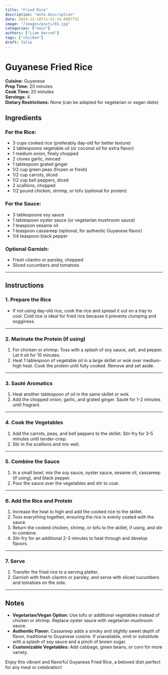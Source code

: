 ```yaml
---
title: "Fried Rice"
description: "meta description"
date: 2024-12-10T11:51:14.698775Z
image: "/images/posts/01.jpg"
categories: ["main"]
authors: ["Liam Harrod"]
tags: ["chicken"]
draft: false
---
```


# Guyanese Fried Rice  

**Cuisine:** Guyanese  
**Prep Time:** 20 minutes  
**Cook Time:** 20 minutes  
**Servings:** 4  
**Dietary Restrictions:** None (can be adapted for vegetarian or vegan diets)  

## Ingredients  

### For the Rice:  
- 3 cups cooked rice (preferably day-old for better texture)  
- 2 tablespoons vegetable oil (or coconut oil for extra flavor)  
- 1 medium onion, finely chopped  
- 2 cloves garlic, minced  
- 1 tablespoon grated ginger  
- 1/2 cup green peas (frozen or fresh)  
- 1/2 cup carrots, diced  
- 1/2 cup bell peppers, diced  
- 2 scallions, chopped  
- 1/2 pound chicken, shrimp, or tofu (optional for protein)  

### For the Sauce:  
- 3 tablespoons soy sauce  
- 1 tablespoon oyster sauce (or vegetarian mushroom sauce)  
- 1 teaspoon sesame oil  
- 1 teaspoon cassareep (optional, for authentic Guyanese flavor)  
- 1/4 teaspoon black pepper  

### Optional Garnish:  
- Fresh cilantro or parsley, chopped  
- Sliced cucumbers and tomatoes  

---

## Instructions  

### 1. Prepare the Rice  
- If not using day-old rice, cook the rice and spread it out on a tray to cool. Cold rice is ideal for fried rice because it prevents clumping and sogginess.  

---

### 2. Marinate the Protein (if using)  
1. For chicken or shrimp: Toss with a splash of soy sauce, salt, and pepper. Let it sit for 10 minutes.  
2. Heat 1 tablespoon of vegetable oil in a large skillet or wok over medium-high heat. Cook the protein until fully cooked. Remove and set aside.  

---

### 3. Sauté Aromatics  
1. Heat another tablespoon of oil in the same skillet or wok.  
2. Add the chopped onion, garlic, and grated ginger. Sauté for 1-2 minutes until fragrant.  

---

### 4. Cook the Vegetables  
1. Add the carrots, peas, and bell peppers to the skillet. Stir-fry for 3-5 minutes until tender-crisp.  
2. Stir in the scallions and mix well.  

---

### 5. Combine the Sauce  
1. In a small bowl, mix the soy sauce, oyster sauce, sesame oil, cassareep (if using), and black pepper.  
2. Pour the sauce over the vegetables and stir to coat.  

---

### 6. Add the Rice and Protein  
1. Increase the heat to high and add the cooked rice to the skillet.  
2. Toss everything together, ensuring the rice is evenly coated with the sauce.  
3. Return the cooked chicken, shrimp, or tofu to the skillet, if using, and stir to combine.  
4. Stir-fry for an additional 2-3 minutes to heat through and develop flavors.  

---

### 7. Serve  
1. Transfer the fried rice to a serving platter.  
2. Garnish with fresh cilantro or parsley, and serve with sliced cucumbers and tomatoes on the side.  

---

## Notes  
- **Vegetarian/Vegan Option:** Use tofu or additional vegetables instead of chicken or shrimp. Replace oyster sauce with vegetarian mushroom sauce.  
- **Authentic Flavor:** Cassareep adds a smoky and slightly sweet depth of flavor, traditional to Guyanese cuisine. If unavailable, omit or substitute with a splash of soy sauce and a pinch of brown sugar.  
- **Customizable Vegetables:** Add cabbage, green beans, or corn for more variety.  

Enjoy this vibrant and flavorful Guyanese Fried Rice, a beloved dish perfect for any meal or celebration!  
